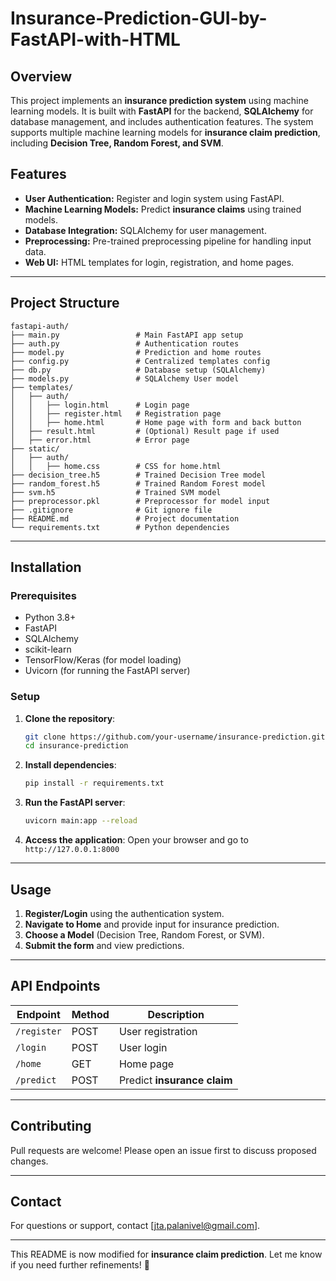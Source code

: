 

# Insurance-Prediction-GUI-by-FastAPI-with-HTML

## Overview
This project implements an **insurance prediction system** using machine learning models. It is built with **FastAPI** for the backend, **SQLAlchemy** for database management, and includes authentication features. The system supports multiple machine learning models for **insurance claim prediction**, including **Decision Tree, Random Forest, and SVM**.

## Features
- **User Authentication:** Register and login system using FastAPI.
- **Machine Learning Models:** Predict **insurance claims** using trained models.
- **Database Integration:** SQLAlchemy for user management.
- **Preprocessing:** Pre-trained preprocessing pipeline for handling input data.
- **Web UI:** HTML templates for login, registration, and home pages.

---
## Project Structure

```
fastapi-auth/
├── main.py                 # Main FastAPI app setup
├── auth.py                 # Authentication routes
├── model.py                # Prediction and home routes
├── config.py               # Centralized templates config
├── db.py                   # Database setup (SQLAlchemy)
├── models.py               # SQLAlchemy User model
├── templates/
│   ├── auth/
│   │   ├── login.html      # Login page
│   │   ├── register.html   # Registration page
│   │   ├── home.html       # Home page with form and back button
│   ├── result.html         # (Optional) Result page if used
│   ├── error.html          # Error page
├── static/
│   ├── auth/
│   │   ├── home.css        # CSS for home.html
├── decision_tree.h5        # Trained Decision Tree model
├── random_forest.h5        # Trained Random Forest model
├── svm.h5                  # Trained SVM model
├── preprocessor.pkl        # Preprocessor for model input
├── .gitignore              # Git ignore file
├── README.md               # Project documentation
└── requirements.txt        # Python dependencies
```

---
## Installation

### Prerequisites
- Python 3.8+
- FastAPI
- SQLAlchemy
- scikit-learn
- TensorFlow/Keras (for model loading)
- Uvicorn (for running the FastAPI server)

### Setup
1. **Clone the repository**:
   ```bash
   git clone https://github.com/your-username/insurance-prediction.git
   cd insurance-prediction
   ```

2. **Install dependencies**:
   ```bash
   pip install -r requirements.txt
   ```

3. **Run the FastAPI server**:
   ```bash
   uvicorn main:app --reload
   ```

4. **Access the application**:
   Open your browser and go to `http://127.0.0.1:8000`

---
## Usage
1. **Register/Login** using the authentication system.
2. **Navigate to Home** and provide input for insurance prediction.
3. **Choose a Model** (Decision Tree, Random Forest, or SVM).
4. **Submit the form** and view predictions.

---
## API Endpoints
| Endpoint         | Method | Description                      |
|-----------------|--------|----------------------------------|
| `/register`     | POST   | User registration               |
| `/login`        | POST   | User login                      |
| `/home`         | GET    | Home page                        |
| `/predict`      | POST   | Predict **insurance claim**     |

---
## Contributing
Pull requests are welcome! Please open an issue first to discuss proposed changes.



---
## Contact
For questions or support, contact [jta.palanivel@gmail.com].

---

This README is now modified for **insurance claim prediction**. Let me know if you need further refinements! 🚀

